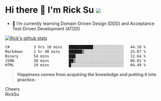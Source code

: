 # Hi there 👋 I'm Rick Su ![](https://komarev.com/ghpvc/?username=ricksu978)
<!--
**ricksu978/ricksu978** is a ✨ _special_ ✨ repository because its `README.md` (this file) appears on your GitHub profile.

Here are some ideas to get you started:

- 🔭 I’m currently working on ...
-->
- 🌱 I’m currently learning Domain-Driven Design (DDD) and Acceptance Test-Driven Development (ATDD)
<!--
- 👯 I’m looking to collaborate on ...
- 🤔 I’m looking for help with ...
- 💬 Ask me about ...
- 📫 How to reach me: ...
- 😄 Pronouns: ...
- ⚡ Fun fact: ...
-->
[![Rick's github stats](https://github-readme-stats.vercel.app/api?username=ricksu978&theme=dark)](https://github.com/ricksu978/ricksu978)

<!--START_SECTION:waka-->

```txt
C#           3 hrs 10 mins   ███████████░░░░░░░░░░░░░░   44.10 %
Markdown     1 hr 48 mins    ██████▒░░░░░░░░░░░░░░░░░░   25.07 %
Binary       54 mins         ███░░░░░░░░░░░░░░░░░░░░░░   12.64 %
JSON         38 mins         ██▒░░░░░░░░░░░░░░░░░░░░░░   08.81 %
HTML         19 mins         █░░░░░░░░░░░░░░░░░░░░░░░░   04.49 %
```

<!--END_SECTION:waka-->

> **Happiness comes from acquiring the knowledge and putting it into practice.**

Cheers  
RickSu 

